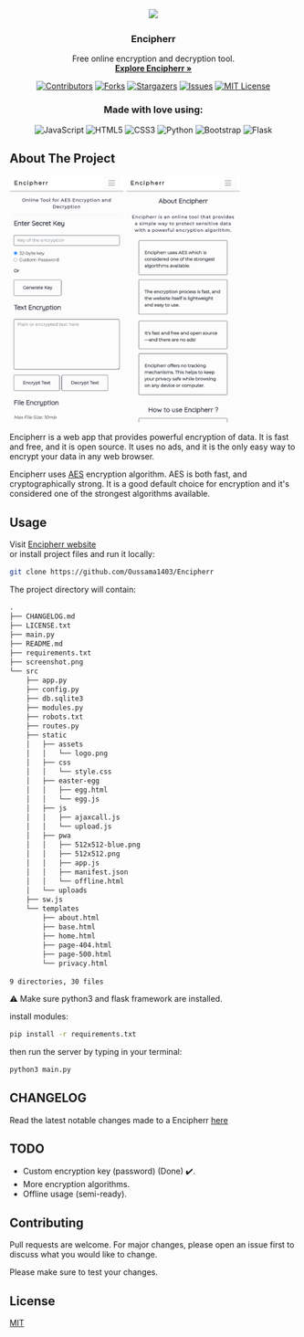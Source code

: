 <p align="center">
  <a href="https://encipherr.pythonanywhere.com/">
    <img src="https://github.com/Oussama1403/Encipherr/blob/main/src/static/pwa/512x512-blue.png" width="100">
  </a>
  <h3 align="center">Encipherr</h3>

 
  <p align="center">
    Free online encryption and decryption tool.
    <br>
    <a href="https://encipherr.pythonanywhere.com/"><strong> Explore Encipherr »</strong></a>
  </p>
</p>

<!-- PROJECT SHIELDS -->
<!--
*** I'm using markdown "reference style" links for readability.
*** Reference links are enclosed in brackets [ ] instead of parentheses ( ).
*** See the bottom of this document for the declaration of the reference variables
*** for contributors-url, forks-url, etc. This is an optional, concise syntax you may use.
*** https://www.markdownguide.org/basic-syntax/#reference-style-links
-->
<div align="center">

[contributors-shield]: https://img.shields.io/github/contributors/Oussama1403/Encipherr.svg?style=for-the-badge
[contributors-url]: https://github.com/Oussama1403/Encipherr/graphs/contributors
[forks-shield]: https://img.shields.io/github/forks/Oussama1403/Encipherr.svg?style=for-the-badge
[forks-url]: https://github.com/Oussama1403/Encipherr/network/members
[stars-shield]: https://img.shields.io/github/stars/Oussama1403/Encipherr.svg?style=for-the-badge
[stars-url]: https://github.com/Oussama1403/Encipherr/stargazers
[issues-shield]: https://img.shields.io/github/issues/Oussama1403/Encipherr.svg?style=for-the-badge
[issues-url]: https://github.com/Oussama1403/Encipherr/issues
[license-shield]: https://img.shields.io/github/license/Oussama1403/Encipherr.svg?style=for-the-badge
[license-url]: https://github.com/Oussama1403/Encipherr/blob/main/LICENSE.txt

[![Contributors][contributors-shield]][contributors-url]
[![Forks][forks-shield]][forks-url]
[![Stargazers][stars-shield]][stars-url]
[![Issues][issues-shield]][issues-url]
[![MIT License][license-shield]][license-url]


### Made with love using:
![JavaScript](https://img.shields.io/badge/javascript-%23323330.svg?style=for-the-badge&logo=javascript&logoColor=%23F7DF1E) ![HTML5](https://img.shields.io/badge/html5-%23E34F26.svg?style=for-the-badge&logo=html5&logoColor=white) ![CSS3](https://img.shields.io/badge/css3-%231572B6.svg?style=for-the-badge&logo=css3&logoColor=white) ![Python](https://img.shields.io/badge/python-%2314354C.svg?style=for-the-badge&logo=python&logoColor=white) ![Bootstrap](https://img.shields.io/badge/bootstrap-%23563D7C.svg?style=for-the-badge&logo=bootstrap&logoColor=white) ![Flask](https://img.shields.io/badge/flask-%23000.svg?style=for-the-badge&logo=flask&logoColor=white)

</div>

## About The Project

<!-- [![screenshot](screenshot.png)](https://encipherr.pythonanywhere.com/) -->
<img src="scrn_1.png" width="200" />
<img src="scrn_2.png" width="200" />

Encipherr is a web app that provides powerful encryption of data. It is fast and free, and it is open source. It uses no ads, and it is the only easy way to encrypt your data in any web browser.

Encipherr uses <a href="https://fr.wikipedia.org/wiki/Advanced_Encryption_Standard" target="_blank">AES</a> encryption algorithm. 
AES is both fast, and cryptographically strong. It is a good default choice for encryption and it's considered one of the strongest algorithms available.  

## Usage
Visit <a href="https://Encipherr.pythonanywhere.com/" target="_blank">Encipherr website</a> \
or install project files and run it locally:

```bash
git clone https://github.com/Oussama1403/Encipherr

```
The project directory will contain:

```
.
├── CHANGELOG.md
├── LICENSE.txt
├── main.py
├── README.md
├── requirements.txt
├── screenshot.png
└── src
    ├── app.py
    ├── config.py
    ├── db.sqlite3
    ├── modules.py
    ├── robots.txt
    ├── routes.py
    ├── static
    │   ├── assets
    │   │   └── logo.png
    │   ├── css
    │   │   └── style.css
    │   ├── easter-egg
    │   │   ├── egg.html
    │   │   └── egg.js
    │   ├── js
    │   │   ├── ajaxcall.js
    │   │   └── upload.js
    │   ├── pwa
    │   │   ├── 512x512-blue.png
    │   │   ├── 512x512.png
    │   │   ├── app.js
    │   │   ├── manifest.json
    │   │   └── offline.html
    │   └── uploads
    ├── sw.js
    └── templates
        ├── about.html
        ├── base.html
        ├── home.html
        ├── page-404.html
        ├── page-500.html
        └── privacy.html

9 directories, 30 files

```

:warning: Make sure python3 and flask framework are installed.

install modules:
```bash
pip install -r requirements.txt
```
then run the server by typing in your terminal:

```python
python3 main.py
```
## CHANGELOG
Read the latest notable changes made to a Encipherr [here](CHANGELOG.md)

## TODO
- Custom encryption key (password) (Done) :heavy_check_mark:.
- More encryption algorithms.
- Offline usage (semi-ready).
## Contributing
Pull requests are welcome. For major changes, please open an issue first to discuss what you would like to change.

Please make sure to test your changes.

## License
[MIT](https://choosealicense.com/licenses/mit/)
